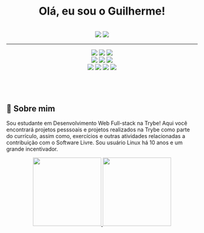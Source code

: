 <h1 align="center"> Olá, eu sou o Guilherme!</h1>
<br>

<section align="center">
<a href="https://www.linkedin.com/in/machadodev/" target="_blank"><img src="https://img.shields.io/badge/linkedin-0A66C2?style=for-the-badge&logo=linkedin&logoColor=white"></a>
<a href="https://www.instagram.com/machado.dev/" target="_blank"><img src="https://img.shields.io/badge/Instagram-E4405F?style=for-the-badge&logo=instagram&logoColor=white"></a>
</section>
<hr>
<section align="center" width="600px">
<img src="https://img.shields.io/badge/Shell_Script-121011?style=for-the-badge&logo=gnu-bash&logoColor=white">
<img src="https://img.shields.io/badge/HTML5-E34F26?style=for-the-badge&logo=html5&logoColor=white">
<img src="https://img.shields.io/badge/CSS3-1572B6?style=for-the-badge&logo=css3&logoColor=white"><br>
<img src="https://img.shields.io/badge/Sass-CC6699?style=for-the-badge&logo=sass&logoColor=white">
<img src="https://img.shields.io/badge/Bootstrap-563D7C?style=for-the-badge&logo=bootstrap&logoColor=white">
<img src="https://img.shields.io/badge/JavaScript-323330?style=for-the-badge&logo=javascript&logoColor=F7DF1E"><br>
<img src="https://img.shields.io/badge/Jest-C21325?style=for-the-badge&logo=jest&logoColor=white">
<img src="https://img.shields.io/badge/React-20232A?style=for-the-badge&logo=react&logoColor=61DAFB">
<img src="https://img.shields.io/badge/Node.js-339933?style=for-the-badge&logo=nodedotjs&logoColor=white">
<img src="https://img.shields.io/badge/Express.js-000000?style=for-the-badge&logo=express&logoColor=white">
</section>
<h1></h1><br>

## 🚀 Sobre mim
Sou estudante em Desenvolvimento Web Full-stack na Trybe!
Aqui você encontrará projetos pesssoais e projetos realizados na Trybe como parte do currículo, assim como, exercícios e outras atividades relacionadas a contribuição com o Software Livre. Sou usuário Linux há 10 anos e um grande incentivador.

<section align="center">
<a href="https://github.com/machadofguilherme">
<img height="180em" src="https://github-readme-stats.vercel.app/api/top-langs/?username=machadofguilherme&layout=compact&langs_count=7&theme=dracula"/>
<img height="180em" src="https://github-readme-stats.vercel.app/api?username=machadofguilherme&show_icons=true&theme=dracula&include_all_commits=true&count_private=true"/>
</section>
